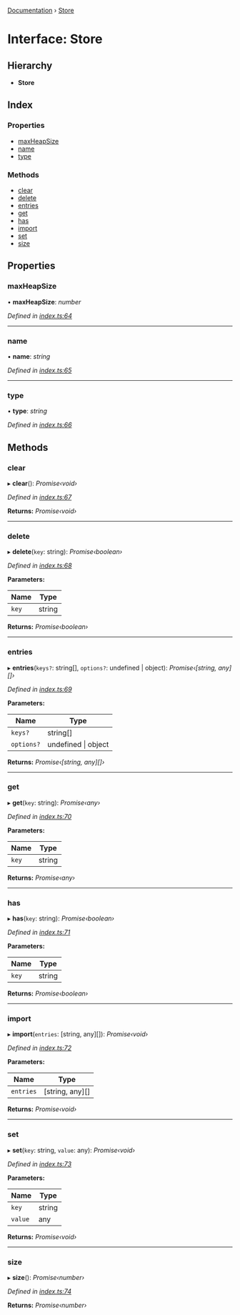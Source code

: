 [Documentation](../README.md) › [Store](store.md)

# Interface: Store

## Hierarchy

* **Store**

## Index

### Properties

* [maxHeapSize](store.md#maxheapsize)
* [name](store.md#name)
* [type](store.md#type)

### Methods

* [clear](store.md#clear)
* [delete](store.md#delete)
* [entries](store.md#entries)
* [get](store.md#get)
* [has](store.md#has)
* [import](store.md#import)
* [set](store.md#set)
* [size](store.md#size)

## Properties

###  maxHeapSize

• **maxHeapSize**: *number*

*Defined in [index.ts:64](https://github.com/badbatch/cachemap/blob/141407d/packages/types/src/index.ts#L64)*

___

###  name

• **name**: *string*

*Defined in [index.ts:65](https://github.com/badbatch/cachemap/blob/141407d/packages/types/src/index.ts#L65)*

___

###  type

• **type**: *string*

*Defined in [index.ts:66](https://github.com/badbatch/cachemap/blob/141407d/packages/types/src/index.ts#L66)*

## Methods

###  clear

▸ **clear**(): *Promise‹void›*

*Defined in [index.ts:67](https://github.com/badbatch/cachemap/blob/141407d/packages/types/src/index.ts#L67)*

**Returns:** *Promise‹void›*

___

###  delete

▸ **delete**(`key`: string): *Promise‹boolean›*

*Defined in [index.ts:68](https://github.com/badbatch/cachemap/blob/141407d/packages/types/src/index.ts#L68)*

**Parameters:**

Name | Type |
------ | ------ |
`key` | string |

**Returns:** *Promise‹boolean›*

___

###  entries

▸ **entries**(`keys?`: string[], `options?`: undefined | object): *Promise‹[string, any][]›*

*Defined in [index.ts:69](https://github.com/badbatch/cachemap/blob/141407d/packages/types/src/index.ts#L69)*

**Parameters:**

Name | Type |
------ | ------ |
`keys?` | string[] |
`options?` | undefined &#124; object |

**Returns:** *Promise‹[string, any][]›*

___

###  get

▸ **get**(`key`: string): *Promise‹any›*

*Defined in [index.ts:70](https://github.com/badbatch/cachemap/blob/141407d/packages/types/src/index.ts#L70)*

**Parameters:**

Name | Type |
------ | ------ |
`key` | string |

**Returns:** *Promise‹any›*

___

###  has

▸ **has**(`key`: string): *Promise‹boolean›*

*Defined in [index.ts:71](https://github.com/badbatch/cachemap/blob/141407d/packages/types/src/index.ts#L71)*

**Parameters:**

Name | Type |
------ | ------ |
`key` | string |

**Returns:** *Promise‹boolean›*

___

###  import

▸ **import**(`entries`: [string, any][]): *Promise‹void›*

*Defined in [index.ts:72](https://github.com/badbatch/cachemap/blob/141407d/packages/types/src/index.ts#L72)*

**Parameters:**

Name | Type |
------ | ------ |
`entries` | [string, any][] |

**Returns:** *Promise‹void›*

___

###  set

▸ **set**(`key`: string, `value`: any): *Promise‹void›*

*Defined in [index.ts:73](https://github.com/badbatch/cachemap/blob/141407d/packages/types/src/index.ts#L73)*

**Parameters:**

Name | Type |
------ | ------ |
`key` | string |
`value` | any |

**Returns:** *Promise‹void›*

___

###  size

▸ **size**(): *Promise‹number›*

*Defined in [index.ts:74](https://github.com/badbatch/cachemap/blob/141407d/packages/types/src/index.ts#L74)*

**Returns:** *Promise‹number›*
